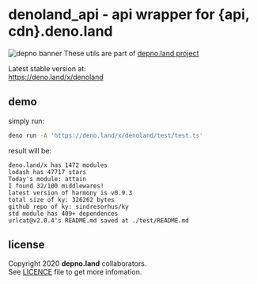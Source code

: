 # denoland_api - api wrapper for {api, cdn}.deno.land
![depno banner](https://github.com/depnoland/depno.land/raw/main/docs/depno-banner.png)
These utils are part of [depno.land project](https://github.com/depnoland/depno.land)

Latest stable version at:\
https://deno.land/x/denoland

## demo
simply run:
```sh
deno run -A 'https://deno.land/x/denoland/test/test.ts'
```

result will be:
```
deno.land/x has 1472 modules
lodash has 47717 stars
Today's module: attain
I found 32/100 middlewares!
latest version of harmony is v0.9.3
total size of ky: 326262 bytes
github repo of ky: sindresorhus/ky
std module has 409+ dependences
urlcat@v2.0.4's README.md saved at ./test/README.md
```

## license
Copyright 2020 **depno.land** collaborators.\
See [LICENCE](LICENSE) file to get more infomation.
